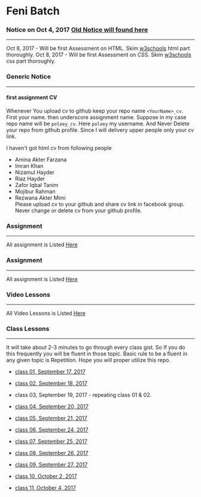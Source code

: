Feni Batch
==================

### Notice on Oct 4, 2017 [Old Notice will found here](https://github.com/poloey/feni/blob/master/notice.md)

--------

Oct 8, 2017 - Will be first Assessment on HTML.  Skim [w3schools](http://w3schools.com) html part thoroughly.
Oct 8, 2017 - Will be first Assessment on CSS.  Skim [w3schools](http://w3schools.com) css part thoroughly. 




### Generic Notice   

--------
#### first assignment CV 
Whenever You upload cv to github keep your repo name `<YourName>_cv`. First your name. then underscore assignment name. Suppose in my case repo name will be `poloey_cv`. Here `poloey` my username. And Never Delete your repo from github profile. Since I will delivery upper people only your cv link.   

I haven't got html cv from following people        
* Amina Akter Farzana
* Imran Khan
* Nizamul Hayder
* Riaz Hayder
* Zafor Iqbal Tanim
* Mojibur Rahman
* Rezwana Akter Mimi    
Please upload cv to your github and share cv link in facebook group. Never change or delete cv from your github profile.    


### Assignment

--------
All assignment is Listed [Here](https://github.com/poloey/feni/blob/master/assignments.md)

### Assignment

--------
All assignment is Listed [Here](https://github.com/poloey/feni/blob/master/assignments.md)

### Video Lessons

--------
All Video Lessons is Listed [Here](https://github.com/poloey/feni/blob/master/video_tuts.md)

### Class Lessons

--------

It will take about 2-3 minutes to go through every class gist. So If you do this frequently you will be fluent in those topic. Basic rule to be a fluent in any given topic is Repetition. Hope you will proper utilize this repo. 

* [class 01, September 17, 2017](https://github.com/poloey/01_feni_sep_17)

* [class 02, September 18, 2017](https://github.com/poloey/02_feni_sep_18)

* class 03, September 19, 2017 - repeating class 01 & 02.

* [class 04, September 20, 2017](https://github.com/poloey/04_feni_sep_20)
                                
* [class 05, September 21, 2017](https://github.com/poloey/05_feni_sep_21)
                                
* [class 06, September 24, 2017](https://github.com/poloey/06_feni_sep_24)
                                
* [class 07, September 25, 2017](https://github.com/poloey/07_feni_sep_25)

* [class 08, September 26, 2017](https://github.com/poloey/08_feni_sep_26)

* [class 09, September 27, 2017](https://github.com/poloey/09_feni_sep_27)

* [class 10, October 2, 2017](https://github.com/poloey/10_feni_oct_2)

* [class 11, October 4, 2017](https://github.com/poloey/11_feni_oct_4)

